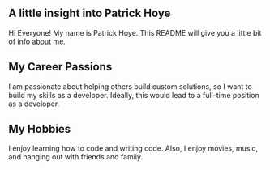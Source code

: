 ## A little insight into Patrick Hoye
Hi Everyone! My name is Patrick Hoye. This README will give you a little bit of info about me.

## My Career Passions
I am passionate about helping others build custom solutions, so I want to build my skills as a developer. Ideally, this would lead to a full-time position as a developer.

## My Hobbies
I enjoy learning how to code and writing code. Also, I enjoy movies, music, and hanging out with friends and family.
